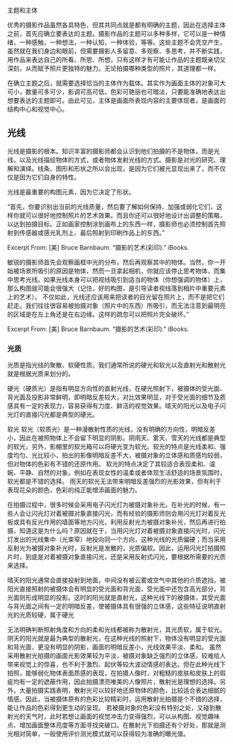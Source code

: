 主题和主体

优秀的摄影作品虽然各具特色，但其共同点就是都有明确的主题，因此在选择主体之前，首先应确立要表达的主题。摄影作品的主题可以多种多样，它可以是一种情绪，一种感触，一种想法，一种认知，一种体验，等等。这些主题不会凭空产生，虽然就在我们身边和眼前，但需要摄影人多留意、多观察、多思考，并不断实践，用作品来表达自己的所看、所思、所想，只有这样才有可能让作品的主题既亲切又深刻，从而赋予照片更独特的魅力。无论拍摄哪种类型的照片，其道理都一样。

在确立主题之后，就需要选择恰当的主体作为载体。其实作为画面主体的对象可大可小，数量可多可少，影调可高可低，色彩可艳丽也可暗淡，只要能准确地表达出想要表达的主题即可。由此可见，主体是画面所表现内容的主要体现者，是画面的结构中心和视觉中心。


## 光线

光线是摄影的根本。知识丰富的摄影师都会认识到他们拍摄的不是物体，而是光线，以及光线描绘物体的方式，或者物体发射光线的方式。摄影是对光的研究、理解和演绎。线条、图形和形状之所以会出现，是因为它们被光显现出来了，而不仅仅是因为它们自身的特性。

光线是最重要的构图元素，因为它决定了形状。

“首先，你要识别出当前的光线质量，然后要了解如何保持、加强或弱化它们，这样你就可以很好地控制照片的艺术效果。而且你还可以很好地设计出调整的策略，以达到拍摄目标。正如画家控制涂到画布上的东西一样，摄影师也必须控制首先照射到传感器或感光乳剂上、最后照射到印刷作品上的东西。”

Excerpt From: [美] Bruce Barnbaum. “摄影的艺术(彩印).” iBooks. 


敏锐的摄影师首先会观察画框中光的分布，然后再观察其中的物体。当然，你一开始被场景所吸引的原因是物体，然而一旦拿起相机，你就应该停止思考物体，而集中思考光线。如果光线本身可以把视线吸引到适当的物体（你想强调的物体）上，那么构图就可能会很强大（记住，好的构图，是引导读者视线落到相片中重要元素上的艺术）。
不仅如此，光线还应该用来把读者的目光留在照片上，而不是把它们赶走。我们往往很容易被拍摄对象（照片中的东西）所吸引，而无法注意到最明亮的区域是在左上角还是在右边缘。这样的疏忽可以把照片完全破坏。”

Excerpt From: [美] Bruce Barnbaum. “摄影的艺术(彩印).” iBooks. 


### 光质
光质是指光线的聚散、软硬性质。我们通常所说的硬光和软光以及直射光和散射光就是根据光质来划分的。

硬光（硬质光）是指有明显方向性的直射光线，在硬光照射下，被摄体的受光面、背光面及投影非常鲜明，即明暗反差较大，对比效果明显，对于受光面的细节及质感具有一定的表现力，容易获得有力度、鲜活的视觉效果。晴天的阳光以及电子闪光灯的直接闪光都是典型的硬光。

软光
软光（软质光）是一种漫散射性质的光线，没有明确的方向性，明暗反差小，因此在被照物体上不会留下明显的阴影。阴雨天、雾天、雪天的光线都是典型的软光，另外，影棚里的软光箱可以将硬光变为软光。软光的特点是光线柔和、强度均匀、光比较小，拍出的影像明暗反差不大，被摄对象的立体感和质感均较弱，但对物体的色彩有不错的还原作用。
软光的特点决定了其较适合表现柔和、温婉、平静、自然的对象。例如在表现女性的温柔或者体现生活舒适的场景氛围时，软光都是不错的选择。 雨天的软光无法带来明暗反差强烈的光影效果，但有利于表现花朵的颜色，色彩的纯正能增添画面的魅力。

在拍摄过程中，很多时候会采用电子闪光灯为被摄对象补光。在补光的时候，有一些人会让闪光灯对着被摄对象直接闪光，而有经验的摄影师则会用闪光灯对着反光板或具有反光作用的墙面等地方闪光，利用反射光为被摄对象补光，然后再进行拍摄，知道这是为什么吗？原因就在于，当用闪光灯对着被摄对象直接闪光时，闪光灯发出的光线集中（光束窄）地投向同一个方向，这种光线的光质偏硬；而当采用反射光为被摄对象补光时，反射光是发散的，光质偏软。因此，运用闪光灯拍摄照片时，到底是对着被摄对象直接闪光，还是采用反射式闪光，要根据所需要的光质来选择。

晴天的阳光通常会直接投射到地面，中间没有被云雾或空气中其他的介质遮挡，被阳光直接照射的被摄体会有明显的受光面和背光面，受光面中还包含高光部分，背光面则形成明显的投影。这时的阳光就是直射光，这种光线下的被摄体，其受光面与背光面之间有一定的明暗反差，使被摄体具有很强的立体感，这些特征说明直射光的光质较硬，属于硬光

无法明确判断照射角度和方向的柔和光线都被称为散射光，其光质软，属于软光。阴天的阳光就是最为典型的散射光，在这种光线的照射下，物体没有明显的受光面和背光面，更没有明显的阴影，画面的明暗反差小，光线效果平淡、柔和。 虽然采用散射光拍摄的画面光影效果较为平淡，被摄对象缺乏强烈的立体感，较难给人带来视觉上的惊喜，也不利于激烈、起伏等较大波动情感的表达。但在此种光线下拍照，能够弱化物体表面质感的表现，在拍摄人像时，对粗糙的皮肤和皮肤上的瑕疵均有一定的遮蔽作用，因此拍摄漂亮唯美的人像照片，散射光是理想的选择。另外，大量拍摄实践表明，散射光可以较好地还原物体的颜色，比较适合表达细腻的情感。因此，当被摄体原有的色彩比较精彩时，运用散射光拍摄是个不错的选择，能让作品的色彩得到更生动的呈现。 若被摄对象的色彩没有特别之处，又碰到散射光的天气时，此时若想让画面的视觉冲击力变得强烈，可以从构图、视觉趣味点、增加画面整体亮度等方面寻找突破口。在散射光下拍摄还有个好处，那就是测光相对简单，一般使用评价测光模式就可以获得较为准确的曝光值。
